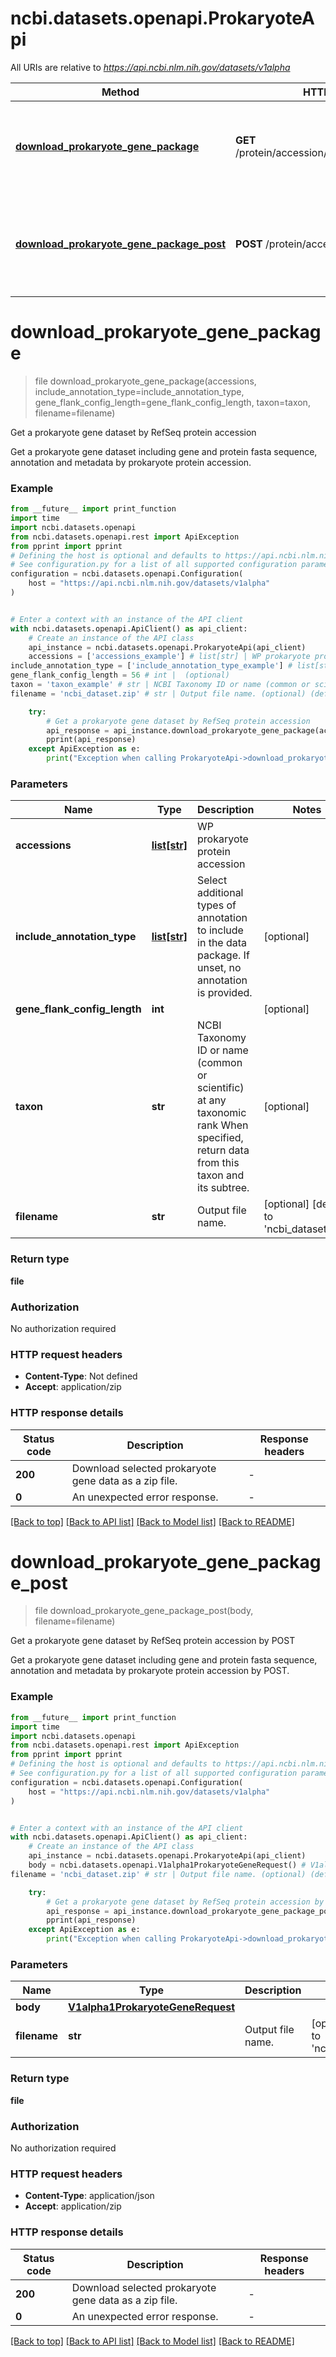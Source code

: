 # ncbi.datasets.openapi.ProkaryoteApi

All URIs are relative to *https://api.ncbi.nlm.nih.gov/datasets/v1alpha*

Method | HTTP request | Description
------------- | ------------- | -------------
[**download_prokaryote_gene_package**](ProkaryoteApi.md#download_prokaryote_gene_package) | **GET** /protein/accession/{accessions}/download | Get a prokaryote gene dataset by RefSeq protein accession
[**download_prokaryote_gene_package_post**](ProkaryoteApi.md#download_prokaryote_gene_package_post) | **POST** /protein/accession/download | Get a prokaryote gene dataset by RefSeq protein accession by POST


# **download_prokaryote_gene_package**
> file download_prokaryote_gene_package(accessions, include_annotation_type=include_annotation_type, gene_flank_config_length=gene_flank_config_length, taxon=taxon, filename=filename)

Get a prokaryote gene dataset by RefSeq protein accession

Get a prokaryote gene dataset including gene and protein fasta sequence, annotation and metadata by prokaryote protein accession.

### Example

```python
from __future__ import print_function
import time
import ncbi.datasets.openapi
from ncbi.datasets.openapi.rest import ApiException
from pprint import pprint
# Defining the host is optional and defaults to https://api.ncbi.nlm.nih.gov/datasets/v1alpha
# See configuration.py for a list of all supported configuration parameters.
configuration = ncbi.datasets.openapi.Configuration(
    host = "https://api.ncbi.nlm.nih.gov/datasets/v1alpha"
)


# Enter a context with an instance of the API client
with ncbi.datasets.openapi.ApiClient() as api_client:
    # Create an instance of the API class
    api_instance = ncbi.datasets.openapi.ProkaryoteApi(api_client)
    accessions = ['accessions_example'] # list[str] | WP prokaryote protein accession
include_annotation_type = ['include_annotation_type_example'] # list[str] | Select additional types of annotation to include in the data package.  If unset, no annotation is provided. (optional)
gene_flank_config_length = 56 # int |  (optional)
taxon = 'taxon_example' # str | NCBI Taxonomy ID or name (common or scientific) at any taxonomic rank When specified, return data from this taxon and its subtree. (optional)
filename = 'ncbi_dataset.zip' # str | Output file name. (optional) (default to 'ncbi_dataset.zip')

    try:
        # Get a prokaryote gene dataset by RefSeq protein accession
        api_response = api_instance.download_prokaryote_gene_package(accessions, include_annotation_type=include_annotation_type, gene_flank_config_length=gene_flank_config_length, taxon=taxon, filename=filename)
        pprint(api_response)
    except ApiException as e:
        print("Exception when calling ProkaryoteApi->download_prokaryote_gene_package: %s\n" % e)
```

### Parameters

Name | Type | Description  | Notes
------------- | ------------- | ------------- | -------------
 **accessions** | [**list[str]**](str.md)| WP prokaryote protein accession | 
 **include_annotation_type** | [**list[str]**](str.md)| Select additional types of annotation to include in the data package.  If unset, no annotation is provided. | [optional] 
 **gene_flank_config_length** | **int**|  | [optional] 
 **taxon** | **str**| NCBI Taxonomy ID or name (common or scientific) at any taxonomic rank When specified, return data from this taxon and its subtree. | [optional] 
 **filename** | **str**| Output file name. | [optional] [default to &#39;ncbi_dataset.zip&#39;]

### Return type

**file**

### Authorization

No authorization required

### HTTP request headers

 - **Content-Type**: Not defined
 - **Accept**: application/zip

### HTTP response details
| Status code | Description | Response headers |
|-------------|-------------|------------------|
**200** | Download selected prokaryote gene data as a zip file. |  -  |
**0** | An unexpected error response. |  -  |

[[Back to top]](#) [[Back to API list]](../README.md#documentation-for-api-endpoints) [[Back to Model list]](../README.md#documentation-for-models) [[Back to README]](../README.md)

# **download_prokaryote_gene_package_post**
> file download_prokaryote_gene_package_post(body, filename=filename)

Get a prokaryote gene dataset by RefSeq protein accession by POST

Get a prokaryote gene dataset including gene and protein fasta sequence, annotation and metadata by prokaryote protein accession by POST.

### Example

```python
from __future__ import print_function
import time
import ncbi.datasets.openapi
from ncbi.datasets.openapi.rest import ApiException
from pprint import pprint
# Defining the host is optional and defaults to https://api.ncbi.nlm.nih.gov/datasets/v1alpha
# See configuration.py for a list of all supported configuration parameters.
configuration = ncbi.datasets.openapi.Configuration(
    host = "https://api.ncbi.nlm.nih.gov/datasets/v1alpha"
)


# Enter a context with an instance of the API client
with ncbi.datasets.openapi.ApiClient() as api_client:
    # Create an instance of the API class
    api_instance = ncbi.datasets.openapi.ProkaryoteApi(api_client)
    body = ncbi.datasets.openapi.V1alpha1ProkaryoteGeneRequest() # V1alpha1ProkaryoteGeneRequest | 
filename = 'ncbi_dataset.zip' # str | Output file name. (optional) (default to 'ncbi_dataset.zip')

    try:
        # Get a prokaryote gene dataset by RefSeq protein accession by POST
        api_response = api_instance.download_prokaryote_gene_package_post(body, filename=filename)
        pprint(api_response)
    except ApiException as e:
        print("Exception when calling ProkaryoteApi->download_prokaryote_gene_package_post: %s\n" % e)
```

### Parameters

Name | Type | Description  | Notes
------------- | ------------- | ------------- | -------------
 **body** | [**V1alpha1ProkaryoteGeneRequest**](V1alpha1ProkaryoteGeneRequest.md)|  | 
 **filename** | **str**| Output file name. | [optional] [default to &#39;ncbi_dataset.zip&#39;]

### Return type

**file**

### Authorization

No authorization required

### HTTP request headers

 - **Content-Type**: application/json
 - **Accept**: application/zip

### HTTP response details
| Status code | Description | Response headers |
|-------------|-------------|------------------|
**200** | Download selected prokaryote gene data as a zip file. |  -  |
**0** | An unexpected error response. |  -  |

[[Back to top]](#) [[Back to API list]](../README.md#documentation-for-api-endpoints) [[Back to Model list]](../README.md#documentation-for-models) [[Back to README]](../README.md)


